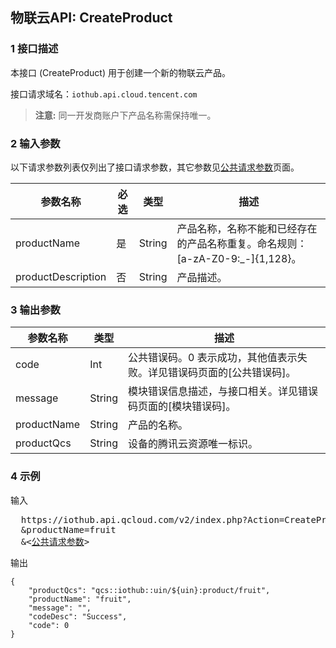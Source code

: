 ## 物联云API: CreateProduct

### 1 接口描述

本接口 (CreateProduct) 用于创建一个新的物联云产品。

接口请求域名：`iothub.api.cloud.tencent.com`

> **注意:**
> 同一开发商账户下产品名称需保持唯一。

### 2 输入参数

以下请求参数列表仅列出了接口请求参数，其它参数见[公共请求参数](https://www.cloud.tencent.com/doc/api/229/6976)页面。

| 参数名称 | 必选 | 类型 | 描述 |
|---------|---------|---------|---------|
| productName | 是 | String | 产品名称，名称不能和已经存在的产品名称重复。命名规则：[a-zA-Z0-9:_-]{1,128}。|
| productDescription | 否 | String | 产品描述。|


### 3 输出参数

| 参数名称 | 类型 | 描述 |
|---------|---------|---------|
| code | Int | 公共错误码。0 表示成功，其他值表示失败。详见错误码页面的[公共错误码]。|
| message | String | 模块错误信息描述，与接口相关。详见错误码页面的[模块错误码]。|
| productName | String | 产品的名称。|
| productQcs | String | 设备的腾讯云资源唯一标识。|


### 4 示例
 
输入
<pre>
  https://iothub.api.qcloud.com/v2/index.php?Action=CreateProduct
  &productName=fruit
  &<<a href="https://www.qcloud.com/doc/api/229/6976">公共请求参数</a>>
</pre>

输出
```
{
    "productQcs": "qcs::iothub::uin/${uin}:product/fruit",
    "productName": "fruit",
    "message": "",
    "codeDesc": "Success",
    "code": 0
}
```





